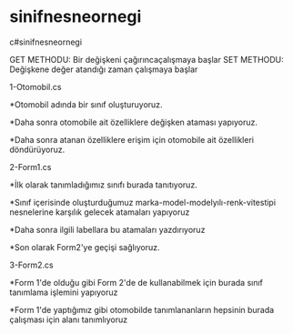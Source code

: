 # sinifnesneornegi
 c#sinifnesneornegi


GET METHODU: Bir değişkeni çağırıncaçalışmaya başlar
SET METHODU: Değişkene değer atandığı zaman çalışmaya başlar



1-Otomobil.cs


*Otomobil adında bir sınıf oluşturuyoruz. 

*Daha sonra otomobile ait özelliklere değişken ataması yapıyoruz.

*Daha sonra atanan özelliklere erişim için otomobile ait özellikleri döndürüyoruz.



2-Form1.cs


*İlk olarak tanımladığımız sınıfı burada tanıtıyoruz.

*Sınıf içerisinde oluşturduğumuz marka-model-modelyılı-renk-vitestipi nesnelerine karşılık gelecek atamaları yapıyoruz

*Daha sonra ilgili labellara bu atamaları yazdırıyoruz

*Son olarak Form2'ye geçişi sağlıyoruz.


3-Form2.cs

*Form 1'de olduğu gibi Form 2'de de kullanabilmek için burada sınıf tanımlama işlemini yapıyoruz

*Form 1'de yaptığımız gibi otomobilde tanımlananların hepsinin burada çalışması için alanı tanımlıyoruz


